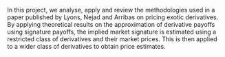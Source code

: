 In this project, we analyse, apply and review the methodologies used in a paper published by Lyons, Nejad and Arribas on pricing exotic derivatives. 
By applying theoretical results on the approximation of derivative payoffs using signature payoffs, the implied market signature is estimated using a restricted class of derivatives and their market prices. 
This is then applied to a wider class of derivatives to obtain price estimates.

